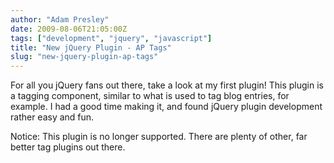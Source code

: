 ```yaml
---
author: "Adam Presley"
date: 2009-08-06T21:05:00Z
tags: ["development", "jquery", "javascript"]
title: "New jQuery Plugin - AP Tags"
slug: "new-jquery-plugin-ap-tags"
---
```


For all you jQuery fans out there, take a look at my first plugin! This
plugin is a tagging component, similar to what is used to tag blog
entries, for example. I had a good time making it, and found jQuery
plugin development rather easy and fun.

Notice: This plugin is no longer supported. There are plenty of other, far better tag plugins out there.